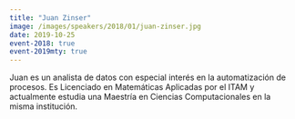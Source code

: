 ```yaml
---
title: "Juan Zinser"
image: /images/speakers/2018/01/juan-zinser.jpg
date: 2019-10-25
event-2018: true
event-2019mty: true
---
```


Juan es un analista de datos con especial interés en la automatización de procesos. Es Licenciado en Matemáticas Aplicadas por el ITAM y actualmente estudia una Maestría en Ciencias Computacionales en la misma institución.